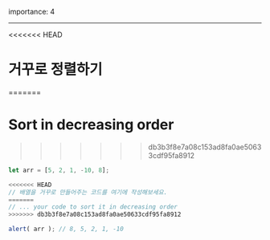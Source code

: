 importance: 4

---

<<<<<<< HEAD
# 거꾸로 정렬하기
=======
# Sort in decreasing order
>>>>>>> db3b3f8e7a08c153ad8fa0ae50633cdf95fa8912

```js
let arr = [5, 2, 1, -10, 8];

<<<<<<< HEAD
// 배열을 거꾸로 만들어주는 코드를 여기에 작성해보세요.
=======
// ... your code to sort it in decreasing order
>>>>>>> db3b3f8e7a08c153ad8fa0ae50633cdf95fa8912

alert( arr ); // 8, 5, 2, 1, -10
```

